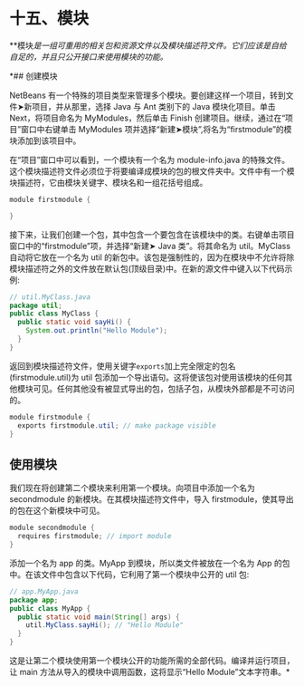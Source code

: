 # 十五、模块

**模块*是一组可重用的相关包和资源文件以及模块描述符文件。它们应该是自给自足的，并且只公开接口来使用模块的功能。*

 *## 创建模块

NetBeans 有一个特殊的项目类型来管理多个模块。要创建这样一个项目，转到文件➤新项目，并从那里，选择 Java 与 Ant 类别下的 Java 模块化项目。单击 Next，将项目命名为 MyModules，然后单击 Finish 创建项目。继续，通过在“项目”窗口中右键单击 MyModules 项并选择“新建➤模块”,将名为“firstmodule”的模块添加到该项目中。

在“项目”窗口中可以看到，一个模块有一个名为 module-info.java 的特殊文件。这个模块描述符文件必须位于将要编译成模块的包的根文件夹中。文件中有一个模块描述符，它由模块关键字、模块名和一组花括号组成。

```java
module firstmodule {

}

```

接下来，让我们创建一个包，其中包含一个要包含在该模块中的类。右键单击项目窗口中的“firstmodule”项，并选择“新建➤ Java 类”。将其命名为 util。MyClass 自动将它放在一个名为 util 的新包中。该包是强制性的，因为在模块中不允许将除模块描述符之外的文件放在默认包(顶级目录)中。在新的源文件中键入以下代码示例:

```java
// util.MyClass.java
package util;
public class MyClass {
  public static void sayHi() {
    System.out.println("Hello Module");
  }
}

```

返回到模块描述符文件，使用关键字`exports`加上完全限定的包名(firstmodule.util)为 util 包添加一个导出语句。这将使该包对使用该模块的任何其他模块可见。任何其他没有被显式导出的包，包括子包，从模块外部都是不可访问的。

```java
module firstmodule {
  exports firstmodule.util; // make package visible
}

```

## 使用模块

我们现在将创建第二个模块来利用第一个模块。向项目中添加一个名为 secondmodule 的新模块。在其模块描述符文件中，导入 firstmodule，使其导出的包在这个新模块中可见。

```java
module secondmodule {
  requires firstmodule; // import module
}

```

添加一个名为 app 的类。MyApp 到模块，所以类文件被放在一个名为 App 的包中。在该文件中包含以下代码，它利用了第一个模块中公开的 util 包:

```java
// app.MyApp.java
package app;
public class MyApp {
  public static void main(String[] args) {
    util.MyClass.sayHi(); // "Hello Module"
  }
}

```

这是让第二个模块使用第一个模块公开的功能所需的全部代码。编译并运行项目，让 main 方法从导入的模块中调用函数，这将显示“Hello Module”文本字符串。*